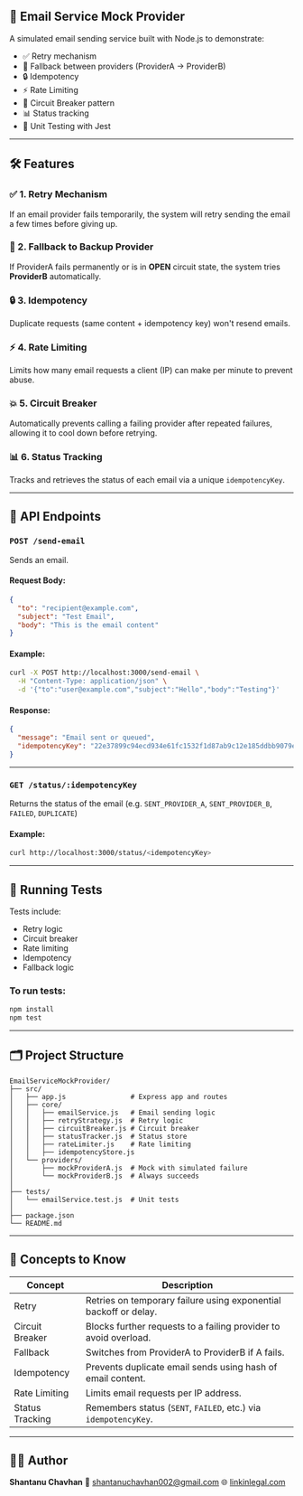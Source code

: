 ## 📧 Email Service Mock Provider

A simulated email sending service built with Node.js to demonstrate:

* ✅ Retry mechanism
* 🔄 Fallback between providers (ProviderA → ProviderB)
* 🔒 Idempotency
* ⚡ Rate Limiting
* 🧠 Circuit Breaker pattern
* 📊 Status tracking
* 🧪 Unit Testing with Jest

---

## 🛠️ Features

### ✅ 1. Retry Mechanism

If an email provider fails temporarily, the system will retry sending the email a few times before giving up.

### 🔄 2. Fallback to Backup Provider

If ProviderA fails permanently or is in **OPEN** circuit state, the system tries **ProviderB** automatically.

### 🔒 3. Idempotency

Duplicate requests (same content + idempotency key) won't resend emails.

### ⚡ 4. Rate Limiting

Limits how many email requests a client (IP) can make per minute to prevent abuse.

### 💥 5. Circuit Breaker

Automatically prevents calling a failing provider after repeated failures, allowing it to cool down before retrying.

### 📊 6. Status Tracking

Tracks and retrieves the status of each email via a unique `idempotencyKey`.

---

## 🚀 API Endpoints

### `POST /send-email`

Sends an email.

#### Request Body:

```json
{
  "to": "recipient@example.com",
  "subject": "Test Email",
  "body": "This is the email content"
}
```

#### Example:

```bash
curl -X POST http://localhost:3000/send-email \
  -H "Content-Type: application/json" \
  -d '{"to":"user@example.com","subject":"Hello","body":"Testing"}'
```

#### Response:

```json
{
  "message": "Email sent or queued",
  "idempotencyKey": "22e37899c94ecd934e61fc1532f1d87ab9c12e185ddbb9079e802fe37c28fae1"
}
```

---

### `GET /status/:idempotencyKey`

Returns the status of the email (e.g. `SENT_PROVIDER_A`, `SENT_PROVIDER_B`, `FAILED`, `DUPLICATE`)

#### Example:

```bash
curl http://localhost:3000/status/<idempotencyKey>
```

---

## 🧪 Running Tests

Tests include:

* Retry logic
* Circuit breaker
* Rate limiting
* Idempotency
* Fallback logic

### To run tests:

```bash
npm install
npm test
```

---

## 🗂️ Project Structure

```
EmailServiceMockProvider/
├── src/
│   ├── app.js                # Express app and routes
│   ├── core/
│   │   ├── emailService.js   # Email sending logic
│   │   ├── retryStrategy.js  # Retry logic
│   │   ├── circuitBreaker.js # Circuit breaker
│   │   ├── statusTracker.js  # Status store
│   │   ├── rateLimiter.js    # Rate limiting
│   │   ├── idempotencyStore.js
│   └── providers/
│       ├── mockProviderA.js  # Mock with simulated failure
│       └── mockProviderB.js  # Always succeeds
│
├── tests/
│   └── emailService.test.js  # Unit tests
│
├── package.json
└── README.md
```

---

## 🧠 Concepts to Know

| Concept         | Description                                                      |
| --------------- | ---------------------------------------------------------------- |
| Retry           | Retries on temporary failure using exponential backoff or delay. |
| Circuit Breaker | Blocks further requests to a failing provider to avoid overload. |
| Fallback        | Switches from ProviderA to ProviderB if A fails.                 |
| Idempotency     | Prevents duplicate email sends using hash of email content.      |
| Rate Limiting   | Limits email requests per IP address.                            |
| Status Tracking | Remembers status (`SENT`, `FAILED`, etc.) via `idempotencyKey`.  |

---

## 👨‍💻 Author

**Shantanu Chavhan**
📧 [shantanuchavhan002@gmail.com](mailto:shantanuchavhan002@gmail.com)
🌐 [linkinlegal.com](https://www.linkinlegal.com)

